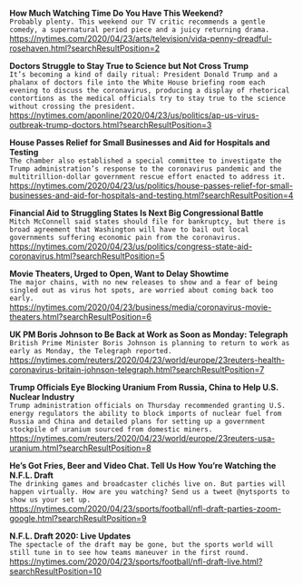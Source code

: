 **How Much Watching Time Do You Have This Weekend?**\
`Probably plenty. This weekend our TV critic recommends a gentle comedy, a supernatural period piece and a juicy returning drama.`\
https://nytimes.com/2020/04/23/arts/television/vida-penny-dreadful-rosehaven.html?searchResultPosition=2

**Doctors Struggle to Stay True to Science but Not Cross Trump**\
`It’s becoming a kind of daily ritual: President Donald Trump and a phalanx of doctors file into the White House briefing room each evening to discuss the coronavirus, producing a display of rhetorical contortions as the medical officials try to stay true to the science without crossing the president.`\
https://nytimes.com/aponline/2020/04/23/us/politics/ap-us-virus-outbreak-trump-doctors.html?searchResultPosition=3

**House Passes Relief for Small Businesses and Aid for Hospitals and Testing**\
`The chamber also established a special committee to investigate the Trump administration’s response to the coronavirus pandemic and the multitrillion-dollar government rescue effort enacted to address it.`\
https://nytimes.com/2020/04/23/us/politics/house-passes-relief-for-small-businesses-and-aid-for-hospitals-and-testing.html?searchResultPosition=4

**Financial Aid to Struggling States Is Next Big Congressional Battle**\
`Mitch McConnell said states should file for bankruptcy, but there is broad agreement that Washington will have to bail out local governments suffering economic pain from the coronavirus.`\
https://nytimes.com/2020/04/23/us/politics/congress-state-aid-coronavirus.html?searchResultPosition=5

**Movie Theaters, Urged to Open, Want to Delay Showtime**\
`The major chains, with no new releases to show and a fear of being singled out as virus hot spots, are worried about coming back too early.`\
https://nytimes.com/2020/04/23/business/media/coronavirus-movie-theaters.html?searchResultPosition=6

**UK PM Boris Johnson to Be Back at Work as Soon as Monday: Telegraph**\
`British Prime Minister Boris Johnson is planning to return to work as early as Monday, the Telegraph reported.`\
https://nytimes.com/reuters/2020/04/23/world/europe/23reuters-health-coronavirus-britain-johnson-telegraph.html?searchResultPosition=7

**Trump Officials Eye Blocking Uranium From Russia, China to Help U.S. Nuclear Industry**\
`Trump administration officials on Thursday recommended granting U.S. energy regulators the ability to block imports of nuclear fuel from Russia and China and detailed plans for setting up a government stockpile of uranium sourced from domestic miners.`\
https://nytimes.com/reuters/2020/04/23/world/europe/23reuters-usa-uranium.html?searchResultPosition=8

**He’s Got Fries, Beer and Video Chat. Tell Us How You’re Watching the N.F.L. Draft**\
`The drinking games and broadcaster clichés live on. But parties will happen virtually. How are you watching? Send us a tweet @nytsports to show us your set up.`\
https://nytimes.com/2020/04/23/sports/football/nfl-draft-parties-zoom-google.html?searchResultPosition=9

**N.F.L. Draft 2020: Live Updates**\
`The spectacle of the draft may be gone, but the sports world will still tune in to see how teams maneuver in the first round.`\
https://nytimes.com/2020/04/23/sports/football/nfl-draft-live.html?searchResultPosition=10

